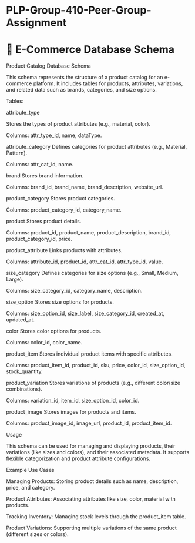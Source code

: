 # PLP-Group-410-Peer-Group-Assignment
# 🛒 E-Commerce Database Schema

Product Catalog Database Schema

This schema represents the structure of a product catalog for an e-commerce platform. It includes tables for products, attributes, variations, and related data such as brands, categories, and size options.

Tables:

attribute_type

Stores the types of product attributes (e.g., material, color).

Columns: attr_type_id, name, dataType.

attribute_category
Defines categories for product attributes (e.g., Material, Pattern).

Columns: attr_cat_id, name.

brand
Stores brand information.

Columns: brand_id, brand_name, brand_description, website_url.

product_category
Stores product categories.

Columns: product_category_id, category_name.

product
Stores product details.

Columns: product_id, product_name, product_description, brand_id, product_category_id, price.

product_attribute
Links products with attributes.

Columns: attribute_id, product_id, attr_cat_id, attr_type_id, value.

size_category
Defines categories for size options (e.g., Small, Medium, Large).

Columns: size_category_id, category_name, description.

size_option
Stores size options for products.

Columns: size_option_id, size_label, size_category_id, created_at, updated_at.

color
Stores color options for products.

Columns: color_id, color_name.

product_item
Stores individual product items with specific attributes.

Columns: product_item_id, product_id, sku, price, color_id, size_option_id, stock_quantity.

product_variation
Stores variations of products (e.g., different color/size combinations).

Columns: variation_id, item_id, size_option_id, color_id.

product_image
Stores images for products and items.

Columns: product_image_id, image_url, product_id, product_item_id.

Usage

This schema can be used for managing and displaying products, their variations (like sizes and colors), and their associated metadata. It supports flexible categorization and product attribute configurations.

Example Use Cases

Managing Products: Storing product details such as name, description, price, and category.

Product Attributes: Associating attributes like size, color, material with products.

Tracking Inventory: Managing stock levels through the product_item table.

Product Variations: Supporting multiple variations of the same product (different sizes or colors).
